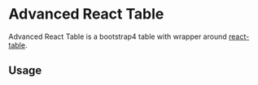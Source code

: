 # Advanced React Table

Advanced React Table is a bootstrap4 table with wrapper around [react-table](https://react-table.tanstack.com/).

## Usage
